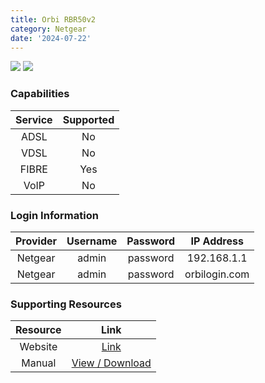 ```yaml
---
title: Orbi RBR50v2
category: Netgear
date: '2024-07-22'
---
```

<img src="https://www.netgear.com/support/cloudimage/1/11/123573/" class="modem_image">
<img src="{{ "assets/img/orbi_rbr50v2_rear.jpg" | relative_url }}" class="modem_image">

### Capabilities

| Service | Supported |
| :-: | :-: |
| ADSL | No |
| VDSL | No |
| FIBRE | Yes |
| VoIP | No |

### Login Information

| Provider | Username | Password | IP Address |
| :-: | :-: | :-: | :-: |
| Netgear | admin | password | 192.168.1.1 |
| Netgear | admin | password | orbilogin.com |

### Supporting Resources

| Resource | Link |
| :-: | :-: |
| Website | [Link](https://www.netgear.com/support/product/rbr50v2/) |
| Manual | [View / Download](https://www.downloads.netgear.com/files/GDC/RBK50/Orbi_UM_EN.pdf) |
